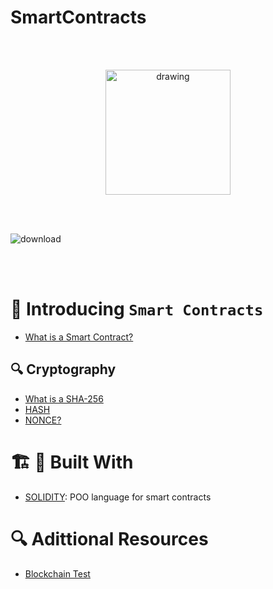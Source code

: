 # SmartContracts

<br />
<br />
<p align="center">
<img src="https://user-images.githubusercontent.com/76250515/135493915-d89007a7-5640-4702-9e59-ed66f5787d39.png" alt="drawing" width="200"/>
<p/>


<br />
<br />

![download](https://user-images.githubusercontent.com/76250515/135490126-99c201c8-c565-4a14-b1c9-636bde637e43.png)

<br />
<br />

# 👋 Introducing `Smart Contracts`
- [What is a Smart Contract?](https://ethereum.org/en/developers/docs/smart-contracts/)

## 🔍 Cryptography
- [What is a SHA-256](https://academy.bit2me.com/sha256-algoritmo-bitcoin/)
- [HASH](https://academy.bit2me.com/que-es-hash/)
- [NONCE?](https://academy.bit2me.com/que-es-nonce/)

# 🏗️ 🔨 Built With
- [SOLIDITY](https://docs.soliditylang.org/en/v0.8.9/#):  POO language for smart contracts

# 🔍 Adittional Resources
- [Blockchain Test](https://andersbrownworth.com/blockchain/distributed)
